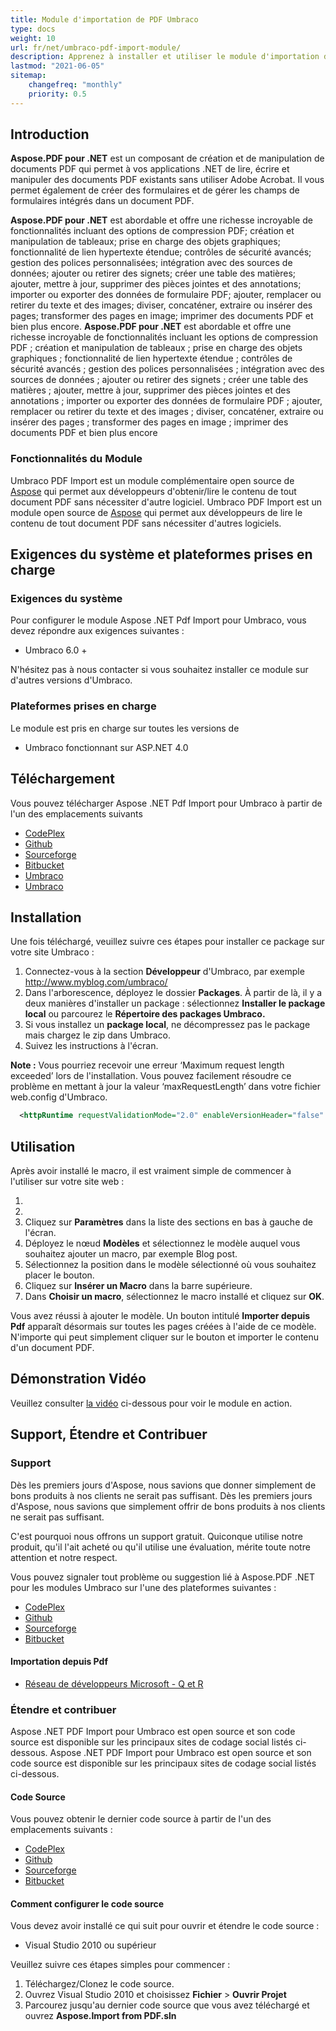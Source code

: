 ```yaml
---
title: Module d'importation de PDF Umbraco
type: docs
weight: 10
url: fr/net/umbraco-pdf-import-module/
description: Apprenez à installer et utiliser le module d'importation de PDF Umbraco
lastmod: "2021-06-05"
sitemap:
    changefreq: "monthly"
    priority: 0.5
---
```


## Introduction

**Aspose.PDF pour .NET** est un composant de création et de manipulation de documents PDF qui permet à vos applications .NET de lire, écrire et manipuler des documents PDF existants sans utiliser Adobe Acrobat. Il vous permet également de créer des formulaires et de gérer les champs de formulaires intégrés dans un document PDF.

**Aspose.PDF pour .NET** est abordable et offre une richesse incroyable de fonctionnalités incluant des options de compression PDF; création et manipulation de tableaux; prise en charge des objets graphiques; fonctionnalité de lien hypertexte étendue; contrôles de sécurité avancés; gestion des polices personnalisées; intégration avec des sources de données; ajouter ou retirer des signets; créer une table des matières; ajouter, mettre à jour, supprimer des pièces jointes et des annotations; importer ou exporter des données de formulaire PDF; ajouter, remplacer ou retirer du texte et des images; diviser, concaténer, extraire ou insérer des pages; transformer des pages en image; imprimer des documents PDF et bien plus encore.
**Aspose.PDF pour .NET** est abordable et offre une richesse incroyable de fonctionnalités incluant les options de compression PDF ; création et manipulation de tableaux ; prise en charge des objets graphiques ; fonctionnalité de lien hypertexte étendue ; contrôles de sécurité avancés ; gestion des polices personnalisées ; intégration avec des sources de données ; ajouter ou retirer des signets ; créer une table des matières ; ajouter, mettre à jour, supprimer des pièces jointes et des annotations ; importer ou exporter des données de formulaire PDF ; ajouter, remplacer ou retirer du texte et des images ; diviser, concaténer, extraire ou insérer des pages ; transformer des pages en image ; imprimer des documents PDF et bien plus encore

### **Fonctionnalités du Module**

Umbraco PDF Import est un module complémentaire open source de [Aspose](http://www.aspose.com/) qui permet aux développeurs d'obtenir/lire le contenu de tout document PDF sans nécessiter d'autre logiciel.
Umbraco PDF Import est un module open source de [Aspose](http://www.aspose.com/) qui permet aux développeurs de lire le contenu de tout document PDF sans nécessiter d'autres logiciels.

## Exigences du système et plateformes prises en charge

### **Exigences du système**

Pour configurer le module Aspose .NET Pdf Import pour Umbraco, vous devez répondre aux exigences suivantes :

- Umbraco 6.0 +

N'hésitez pas à nous contacter si vous souhaitez installer ce module sur d'autres versions d'Umbraco.

### **Plateformes prises en charge**

Le module est pris en charge sur toutes les versions de

- Umbraco fonctionnant sur ASP.NET 4.0

## Téléchargement

Vous pouvez télécharger Aspose .NET Pdf Import pour Umbraco à partir de l'un des emplacements suivants

- [CodePlex](https://asposeumbraco.codeplex.com/releases)
- [Github](https://github.com/asposemarketplace/Aspose_for_Umbraco/releases)
- [Sourceforge](https://sourceforge.net/projects/asposeumbraco/files/)
- [Bitbucket](https://bitbucket.org/asposemarketplace/aspose-for-umbraco/downloads)
- [Umbraco](https://our.umbraco.org/projects/developer-tools/import-from-pdf-using-aspose-pdf)
- [Umbraco](https://our.umbraco.org/projects/developer-tools/import-from-pdf-using-aspose-pdf)

## Installation

Une fois téléchargé, veuillez suivre ces étapes pour installer ce package sur votre site Umbraco :

1. Connectez-vous à la section **Développeur** d'Umbraco, par exemple <http://www.myblog.com/umbraco/>
1. Dans l'arborescence, déployez le dossier **Packages**.
   À partir de là, il y a deux manières d'installer un package : sélectionnez **Installer le package local** ou parcourez le **Répertoire des packages Umbraco.**
1. Si vous installez un **package local**, ne décompressez pas le package mais chargez le zip dans Umbraco.
1. Suivez les instructions à l'écran.

**Note :** Vous pourriez recevoir une erreur ‘Maximum request length exceeded’ lors de l'installation. Vous pouvez facilement résoudre ce problème en mettant à jour la valeur ‘maxRequestLength’ dans votre fichier web.config d'Umbraco.

```xml
  <httpRuntime requestValidationMode="2.0" enableVersionHeader="false" maxRequestLength="25000" />
```

## Utilisation

Après avoir installé le macro, il est vraiment simple de commencer à l'utiliser sur votre site web :

1.
1.
1. Cliquez sur **Paramètres** dans la liste des sections en bas à gauche de l'écran.
1. Déployez le nœud **Modèles** et sélectionnez le modèle auquel vous souhaitez ajouter un macro, par exemple Blog post.
1. Sélectionnez la position dans le modèle sélectionné où vous souhaitez placer le bouton.
1. Cliquez sur **Insérer un Macro** dans la barre supérieure.
1. Dans **Choisir un macro**, sélectionnez le macro installé et cliquez sur **OK**.

Vous avez réussi à ajouter le modèle. Un bouton intitulé **Importer depuis Pdf** apparaît désormais sur toutes les pages créées à l'aide de ce modèle. N'importe qui peut simplement cliquer sur le bouton et importer le contenu d'un document PDF.

## Démonstration Vidéo

Veuillez consulter [la vidéo](https://www.youtube.com/watch?v=zmZTJ86B25E) ci-dessous pour voir le module en action.

## Support, Étendre et Contribuer

### Support

Dès les premiers jours d'Aspose, nous savions que donner simplement de bons produits à nos clients ne serait pas suffisant.
Dès les premiers jours d'Aspose, nous savions que simplement offrir de bons produits à nos clients ne serait pas suffisant.

C'est pourquoi nous offrons un support gratuit. Quiconque utilise notre produit, qu'il l'ait acheté ou qu'il utilise une évaluation, mérite toute notre attention et notre respect.

Vous pouvez signaler tout problème ou suggestion lié à Aspose.PDF .NET pour les modules Umbraco sur l'une des plateformes suivantes :

- [CodePlex](https://asposeumbraco.codeplex.com/workitem/list/basic)
- [Github](https://github.com/asposemarketplace/Aspose_for_Umbraco/issues)
- [Sourceforge](https://sourceforge.net/p/asposeumbraco/tickets/?source=navbar)
- [Bitbucket](https://bitbucket.org/asposemarketplace/aspose-for-umbraco/issues?status=new&status=open)

#### Importation depuis Pdf

- [Réseau de développeurs Microsoft - Q et R](https://code.msdn.microsoft.com/Umbraco-Import-from-Pdf-d4659bc8/view/Discussions#content)

### Étendre et contribuer

Aspose .NET PDF Import pour Umbraco est open source et son code source est disponible sur les principaux sites de codage social listés ci-dessous.
Aspose .NET PDF Import pour Umbraco est open source et son code source est disponible sur les principaux sites de codage social listés ci-dessous.

#### Code Source

Vous pouvez obtenir le dernier code source à partir de l'un des emplacements suivants :

- [CodePlex](https://asposeumbraco.codeplex.com/SourceControl/latest)
- [Github](https://github.com/asposemarketplace/Aspose_for_Umbraco)
- [Sourceforge](https://sourceforge.net/p/asposeumbraco/code/ci/master/tree/)
- [Bitbucket](https://bitbucket.org/asposemarketplace/aspose-for-umbraco/src)

#### Comment configurer le code source

Vous devez avoir installé ce qui suit pour ouvrir et étendre le code source :

- Visual Studio 2010 ou supérieur

Veuillez suivre ces étapes simples pour commencer :

1. Téléchargez/Clonez le code source.
1. Ouvrez Visual Studio 2010 et choisissez **Fichier** > **Ouvrir Projet**
1. Parcourez jusqu'au dernier code source que vous avez téléchargé et ouvrez **Aspose.Import from PDF.sln**

